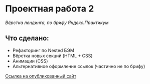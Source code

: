 # Проектная работа 2

*Вёрстка лендинга, по брифу Яндекс.Практикум*

## Что сделано:

* Рефакторинг по Nested БЭМ
* Вёрстка новых секций (HTML + CSS)
* Анимации (CSS)  
* Альтернативное оформление ссылок (частично не по брифу)


[Ссылка на опубликованный сайт](https://rjadyshkom.github.io/how-to-learn/)
